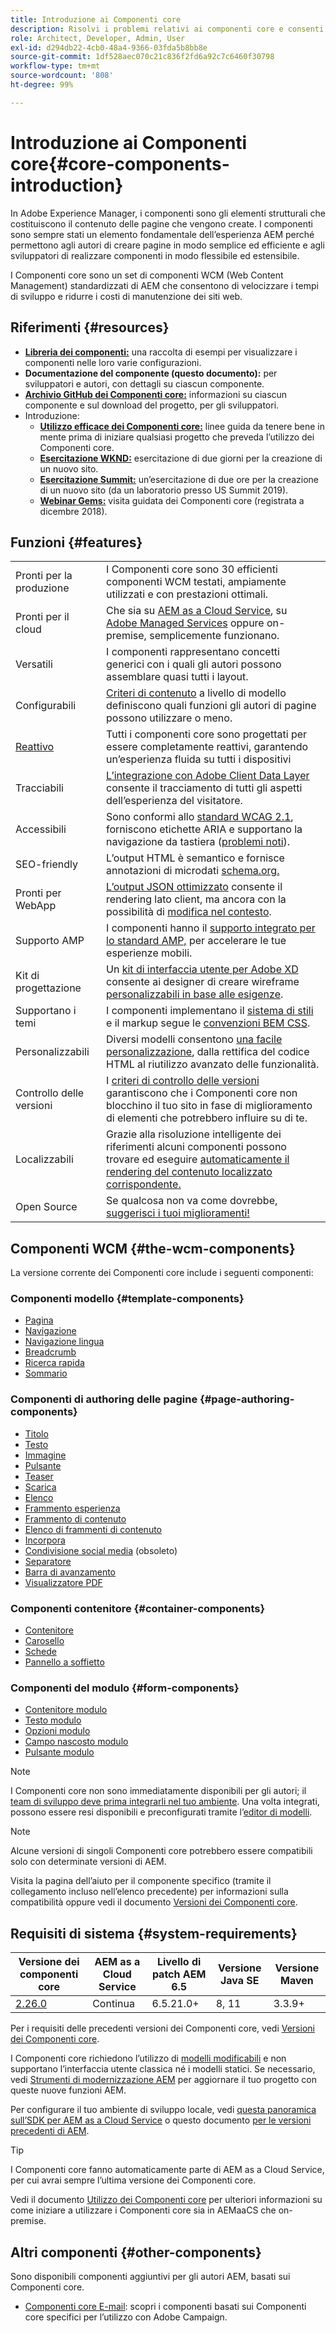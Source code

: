 ```yaml
---
title: Introduzione ai Componenti core
description: Risolvi i problemi relativi ai componenti core e consenti ad altri utenti di creare elementi in AEM.
role: Architect, Developer, Admin, User
exl-id: d294db22-4cb0-48a4-9366-03fda5b8bb8e
source-git-commit: 1df528aec070c21c836f2fd6a92c7c6460f30798
workflow-type: tm+mt
source-wordcount: '808'
ht-degree: 99%

---
```



# Introduzione ai Componenti core{#core-components-introduction}

In Adobe Experience Manager, i componenti sono gli elementi strutturali che costituiscono il contenuto delle pagine che vengono create. I componenti sono sempre stati un elemento fondamentale dell’esperienza AEM perché permettono agli autori di creare pagine in modo semplice ed efficiente e agli sviluppatori di realizzare componenti in modo flessibile ed estensibile.

I Componenti core sono un set di componenti WCM (Web Content Management) standardizzati di AEM che consentono di velocizzare i tempi di sviluppo e ridurre i costi di manutenzione dei siti web.

## Riferimenti {#resources}

* **[Libreria dei componenti:](https://www.adobe.com/go/aem_cmp_library_it)** una raccolta di esempi per visualizzare i componenti nelle loro varie configurazioni.
* **Documentazione del componente (questo documento):** per sviluppatori e autori, con dettagli su ciascun componente.
* **[Archivio GitHub dei Componenti core:](https://github.com/adobe/aem-core-wcm-components)** informazioni su ciascun componente e sul download del progetto, per gli sviluppatori.
* Introduzione:
   * **[Utilizzo efficace dei Componenti core:](/help/developing/success.md)** linee guida da tenere bene in mente prima di iniziare qualsiasi progetto che preveda l’utilizzo dei Componenti core.
   * **[Esercitazione WKND:](https://experienceleague.adobe.com/docs/experience-manager-learn/getting-started-wknd-tutorial-develop/overview.html?lang=it)** esercitazione di due giorni per la creazione di un nuovo sito.
   * **[Esercitazione Summit:](https://expleague.azureedge.net/labs/L767/index.html)** un’esercitazione di due ore per la creazione di un nuovo sito (da un laboratorio presso US Summit 2019).
   * **[Webinar Gems:](https://helpx.adobe.com/it/experience-manager/kt/eseminars/gems/AEM-Core-Components.html)** visita guidata dei Componenti core (registrata a dicembre 2018).

## Funzioni {#features}

|  |  |
|---|---|
| Pronti per la produzione | I Componenti core sono 30 efficienti componenti WCM testati, ampiamente utilizzati e con prestazioni ottimali. |
| Pronti per il cloud | Che sia su [AEM as a Cloud Service](https://experienceleague.adobe.com/docs/experience-manager-cloud-service/landing/home.html?lang=it), su [Adobe Managed Services](https://github.com/adobe/aem-project-archetype/tree/master/src/main/archetype/dispatcher.ams) oppure on-premise, semplicemente funzionano. |
| Versatili | I componenti rappresentano concetti generici con i quali gli autori possono assemblare quasi tutti i layout. |
| Configurabili | [Criteri di contenuto](https://experienceleague.adobe.com/docs/experience-manager-cloud-service/content/implementing/developing/full-stack/components-templates/templates.html?lang=it#content-policies) a livello di modello definiscono quali funzioni gli autori di pagine possono utilizzare o meno. |
| [Reattivo](responsive.md) | Tutti i componenti core sono progettati per essere completamente reattivi, garantendo un’esperienza fluida su tutti i dispositivi |
| Tracciabili | [L’integrazione con Adobe Client Data Layer](/help/developing/data-layer/overview.md) consente il tracciamento di tutti gli aspetti dell’esperienza del visitatore. |
| Accessibili | Sono conformi allo [standard WCAG 2.1](https://www.w3.org/TR/WCAG21/), forniscono etichette ARIA e supportano la navigazione da tastiera ([problemi noti](https://github.com/adobe/aem-core-wcm-components/issues?utf8=✓&amp;q=is%3Aissue+is%3Aopen+accessibility+in%3Atitle)). |
| SEO-friendly | L’output HTML è semantico e fornisce annotazioni di microdati [schema.org.](https://schema.org) |
| Pronti per WebApp | [L’output JSON ottimizzato](https://experienceleague.adobe.com/docs/experience-manager-learn/foundation/development/develop-sling-model-exporter.html?lang=it) consente il rendering lato client, ma ancora con la possibilità di [modifica nel contesto](https://experienceleague.adobe.com/docs/experience-manager-learn/sites/spa-editor/spa-editor-framework-feature-video-use.html?lang=it). |
| Supporto AMP | I componenti hanno il [supporto integrato per lo standard AMP,](/help/developing/amp.md) per accelerare le tue esperienze mobili. |
| Kit di progettazione | Un [kit di interfaccia utente per Adobe XD](https://experienceleague.adobe.com/docs/experience-manager-learn/assets/AEM-CoreComponents-UI-Kit.xd) consente ai designer di creare wireframe [personalizzabili in base alle esigenze](https://github.com/adobe/aem-guides-wknd/releases/download/aem-guides-wknd-0.0.2/AEM_UI-kit-WKND.xd). |
| Supportano i temi | I componenti implementano il [sistema di stili](https://experienceleague.adobe.com/docs/experience-manager-cloud-service/content/sites/authoring/features/style-system.html?lang=it) e il markup segue le [convenzioni BEM CSS](https://getbem.com/). |
| Personalizzabili | Diversi modelli consentono [una facile personalizzazione](developing/customizing.md), dalla rettifica del codice HTML al riutilizzo avanzato delle funzionalità. |
| Controllo delle versioni | I [criteri di controllo delle versioni](https://github.com/adobe/aem-core-wcm-components/wiki/Versioning-policies) garantiscono che i Componenti core non blocchino il tuo sito in fase di miglioramento di elementi che potrebbero influire su di te. |
| Localizzabili | Grazie alla risoluzione intelligente dei riferimenti alcuni componenti possono trovare ed eseguire [automaticamente il rendering del contenuto localizzato corrispondente.](get-started/localization.md) |
| Open Source | Se qualcosa non va come dovrebbe, [suggerisci i tuoi miglioramenti!](https://github.com/adobe/aem-core-wcm-components/blob/master/CONTRIBUTING.md) |


## Componenti WCM {#the-wcm-components}

La versione corrente dei Componenti core include i seguenti componenti:

### Componenti modello {#template-components}

* [Pagina](components/page.md)
* [Navigazione](components/navigation.md)
* [Navigazione lingua](components/language-navigation.md)
* [Breadcrumb](components/breadcrumb.md)
* [Ricerca rapida](components/quick-search.md)
* [Sommario](components/tableofcontents.md)

### Componenti di authoring delle pagine {#page-authoring-components}

* [Titolo](components/title.md)
* [Testo](components/text.md)
* [Immagine](components/image.md)
* [Pulsante](components/button.md)
* [Teaser](components/teaser.md)
* [Scarica](components/download.md)
* [Elenco](components/list.md)
* [Frammento esperienza](components/experience-fragment.md)
* [Frammento di contenuto](components/content-fragment-component.md)
* [Elenco di frammenti di contenuto](components/content-fragment-list.md)
* [Incorpora](components/embed.md)
* [Condivisione social media](components/sharing.md) (obsoleto)
* [Separatore](components/separator.md)
* [Barra di avanzamento](components/progress-bar.md)
* [Visualizzatore PDF](components/pdf-viewer.md)

### Componenti contenitore {#container-components}

* [Contenitore](components/container.md)
* [Carosello](components/carousel.md)
* [Schede](components/tabs.md)
* [Pannello a soffietto](components/accordion.md)

### Componenti del modulo {#form-components}

* [Contenitore modulo](components/forms/form-container.md)
* [Testo modulo](components/forms/form-text.md)
* [Opzioni modulo](components/forms/form-options.md)
* [Campo nascosto modulo](components/forms/form-hidden.md)
* [Pulsante modulo](components/forms/form-button.md)

>[!NOTE]
>
>I Componenti core non sono immediatamente disponibili per gli autori; il [team di sviluppo deve prima integrarli nel tuo ambiente](get-started/using.md). Una volta integrati, possono essere resi disponibili e preconfigurati tramite l’[editor di modelli](https://experienceleague.adobe.com/docs/experience-manager-cloud-service/sites/authoring/features/templates.html?lang=it).

>[!NOTE]
>
>Alcune versioni di singoli Componenti core potrebbero essere compatibili solo con determinate versioni di AEM.
>
>Visita la pagina dell’aiuto per il componente specifico (tramite il collegamento incluso nell’elenco precedente) per informazioni sulla compatibilità oppure vedi il documento [Versioni dei Componenti core](versions.md).

## Requisiti di sistema {#system-requirements}

| Versione dei componenti core | AEM as a Cloud Service | Livello di patch AEM 6.5 | Versione Java SE | Versione Maven |
|---------|---------|---------|---------|---------|
| [2.26.0](https://github.com/adobe/aem-core-wcm-components/releases/tag/core.wcm.components.reactor-2.26.0) | Continua | 6.5.21.0+ | 8, 11 | 3.3.9+ |

Per i requisiti delle precedenti versioni dei Componenti core, vedi [Versioni dei Componenti core](versions.md).

I Componenti core richiedono l’utilizzo di [modelli modificabili](https://experienceleague.adobe.com/docs/experience-manager-learn/sites/page-authoring/template-editor-feature-video-use.html?lang=it) e non supportano l’interfaccia utente classica né i modelli statici. Se necessario, vedi [Strumenti di modernizzazione AEM](https://opensource.adobe.com/aem-modernize-tools/) per aggiornare il tuo progetto con queste nuove funzioni AEM.

Per configurare il tuo ambiente di sviluppo locale, vedi [questa panoramica sull’SDK per AEM as a Cloud Service](https://experienceleague.adobe.com/docs/experience-manager-learn/cloud-service/local-development-environment-set-up/overview.html?lang=it) o questo documento [per le versioni precedenti di AEM](https://experienceleague.adobe.com/docs/experience-manager-learn/foundation/development/set-up-a-local-aem-development-environment.html?lang=it).

>[!TIP]
>
>I Componenti core fanno automaticamente parte di AEM as a Cloud Service, per cui avrai sempre l’ultima versione dei Componenti core.
>
>Vedi il documento [Utilizzo dei Componenti core](/help/get-started/using.md) per ulteriori informazioni su come iniziare a utilizzare i Componenti core sia in AEMaaCS che on-premise.

## Altri componenti {#other-components}

Sono disponibili componenti aggiuntivi per gli autori AEM, basati sui Componenti core.

* [Componenti core E-mail](/help/email/introduction.md): scopri i componenti basati sui Componenti core specifici per l’utilizzo con Adobe Campaign.
